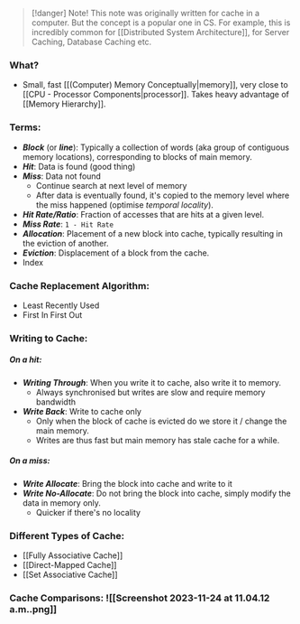 > [!danger] Note!
> This note was originally written for cache in a computer. But the concept is a popular one in CS. For example, this is incredibly common for [[Distributed System Architecture]], for Server Caching, Database Caching etc.
### What?
- Small, fast [[(Computer) Memory Conceptually|memory]], very close to [[CPU - Processor Components|processor]]. Takes heavy advantage of [[Memory Hierarchy]]. 
### Terms:
- ***Block*** (or ***line***): Typically a collection of words (aka group of contiguous memory locations), corresponding to blocks of main memory. 
- ***Hit***: Data is found (good thing)
- ***Miss***: Data not found
	- Continue search at next level of memory
	- After data is eventually found, it's copied to the memory level where the miss happened (optimise *temporal locality*). 
- ***Hit Rate/Ratio***: Fraction of accesses that are hits at a given level.
- ***Miss Rate***:  `1 - Hit Rate`
- ***Allocation***: Placement of a new block into cache, typically resulting in the eviction of another. 
- ***Eviction***: Displacement of a block from the cache. 
- Index

### Cache Replacement Algorithm:
- Least Recently Used
- First In First Out
### Writing to Cache:
##### On a hit:
- ***Writing Through***: When you write it to cache, also write it to memory.
	- Always synchronised but writes are slow and require memory bandwidth
- ***Write Back***: Write to cache only
	- Only when the block of cache is evicted do we store it / change the main memory. 
	- Writes are thus fast but main memory has stale cache for a while.  
##### On a miss:
- ***Write Allocate***: Bring the block into cache and write to it 
- ***Write No-Allocate***: Do not bring the block into cache, simply modify the data in memory only.
	- Quicker if there's no locality

### Different Types of Cache:
- [[Fully Associative Cache]]
- [[Direct-Mapped Cache]]
- [[Set Associative Cache]]



### Cache Comparisons: ![[Screenshot 2023-11-24 at 11.04.12 a.m..png]]